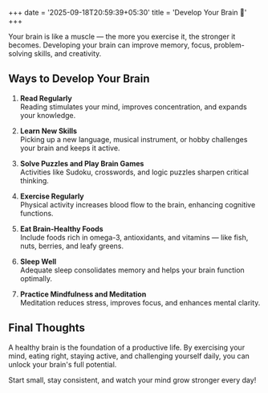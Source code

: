 +++
date = '2025-09-18T20:59:39+05:30'
title = 'Develop Your Brain 🧠'
+++



Your brain is like a muscle — the more you exercise it, the stronger it becomes. Developing your brain can improve memory, focus, problem-solving skills, and creativity.  

<!--more-->

## Ways to Develop Your Brain

1. **Read Regularly**  
   Reading stimulates your mind, improves concentration, and expands your knowledge.

2. **Learn New Skills**  
   Picking up a new language, musical instrument, or hobby challenges your brain and keeps it active.

3. **Solve Puzzles and Play Brain Games**  
   Activities like Sudoku, crosswords, and logic puzzles sharpen critical thinking.

4. **Exercise Regularly**  
   Physical activity increases blood flow to the brain, enhancing cognitive functions.

5. **Eat Brain-Healthy Foods**  
   Include foods rich in omega-3, antioxidants, and vitamins — like fish, nuts, berries, and leafy greens.

6. **Sleep Well**  
   Adequate sleep consolidates memory and helps your brain function optimally.

7. **Practice Mindfulness and Meditation**  
   Meditation reduces stress, improves focus, and enhances mental clarity.

## Final Thoughts

A healthy brain is the foundation of a productive life. By exercising your mind, eating right, staying active, and challenging yourself daily, you can unlock your brain's full potential.  

Start small, stay consistent, and watch your mind grow stronger every day!